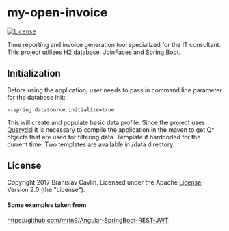 my-open-invoice
=====
[![License](http://img.shields.io/:license-apache-blue.svg)](http://www.apache.org/licenses/LICENSE-2.0.html)

Time reporting and invoice generation tool specialized for the IT consultant. This project utilizes 
[H2](http://www.h2database.com/html/main.html) database, [JoinFaces](http://joinfaces.org) 
and [Spring Boot](http://projects.spring.io/spring-boot).

## Initialization
Before using the application, user needs to pass in command line parameter for the database init: 

```Shell
--spring.datasource.initialize=true
```

This will create and populate basic data profile. Since the project uses [Querydsl](http://www.querydsl.com/)
it is necessary to compile the application in the maven to get Q* objects that are used for filtering 
data. Template if hardcoded for the current time. Two templates are available in /data directory.

## License
Copyright 2017 Branislav Cavlin. Licensed under the Apache [License](LICENSE), Version 2.0 (the "License").

#### Some examples taken from
https://github.com/mrin9/Angular-SpringBoot-REST-JWT
